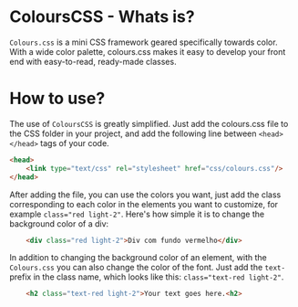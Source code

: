 # ColoursCSS - Whats is?

```Colours.css``` is a mini CSS framework geared specifically towards color. With a wide color palette, colours.css makes it easy to develop your front end with easy-to-read, ready-made classes.

# How to use?

The use of ```ColoursCSS``` is greatly simplified. Just add the colours.css file to the CSS folder in your project, and add the following line between ```<head></head>``` tags of your code.

```html
<head>
	<link type="text/css" rel="stylesheet" href="css/colours.css"/>
</head>
```

After adding the file, you can use the colors you want, just add the class corresponding to each color in the elements you want to customize, for example ```class="red light-2"```.
Here's how simple it is to change the background color of a div:

```html
	<div class="red light-2">Div com fundo vermelho</div>
```

In addition to changing the background color of an element, with the ```Colours.css``` you can also change the color of the font. Just add the ```text-``` prefix in the class name, which looks like this: ```class="text-red light-2"```.

```html
	<h2 class="text-red light-2">Your text goes here.<h2>
```

